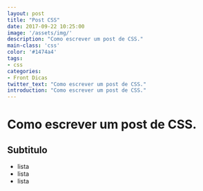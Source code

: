 ```yaml
---
layout: post
title: "Post CSS"
date: 2017-09-22 10:25:00
image: '/assets/img/'
description: "Como escrever um post de CSS."
main-class: 'css'
color: '#1474a4'
tags:
- css
categories:
- Front Dicas
twitter_text: "Como escrever um post de CSS."
introduction: "Como escrever um post de CSS."
---
```



# Como escrever um post de CSS.
## Subtitulo

- lista
- lista
- lista